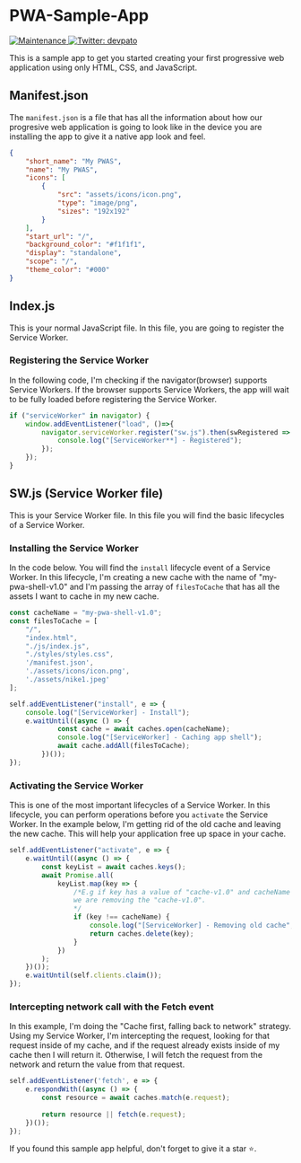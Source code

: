 # PWA-Sample-App
<p>
  <a href="https://github.com/devpato/PWA-Sample-demo/graphs/commit-activity" target="_blank">
    <img alt="Maintenance" src="https://img.shields.io/badge/Maintained%3F-yes-green.svg" />
  </a>
  <a href="https://twitter.com/devpato" target="_blank">
    <img alt="Twitter: devpato" src="https://img.shields.io/twitter/follow/devpato?style=social" />
  </a>
</p>

This is a sample app to get you started creating your first progressive web application using only HTML, CSS, and JavaScript.

## Manifest.json

The `manifest.json` is a file that has all the information about how our progresive web application is going to look like in the device you are installing the app to give it a native app look and feel.

```json
{
    "short_name": "My PWAS",
    "name": "My PWAS",
    "icons": [
        {
            "src": "assets/icons/icon.png",
            "type": "image/png",
            "sizes": "192x192"
        }
    ],
    "start_url": "/",
    "background_color": "#f1f1f1",
    "display": "standalone",
    "scope": "/",
    "theme_color": "#000"
}
```

## Index.js
This is your normal JavaScript file. In this file, you are going to register the Service Worker.

### Registering the Service Worker
In the following code, I'm checking if the navigator(browser) supports Service Workers. If the browser supports Service Workers, the app will wait to be fully loaded before registering the Service Worker.

```javascript
if ("serviceWorker" in navigator) {
    window.addEventListener("load", ()=>{
        navigator.serviceWorker.register("sw.js").then(swRegistered => {
            console.log("[ServiceWorker**] - Registered");
        });
    });
}
```

## SW.js (Service Worker file)

This is your Service Worker file. In this file you will find the basic lifecycles of a Service Worker.

### Installing the Service Worker
In the code below. You will find the `install` lifecycle event of a Service Worker. In this lifecycle, I'm creating a new cache with the name of "my-pwa-shell-v1.0" and I'm passing the array of `filesToCache` that has all the assets I want to cache in my new cache.

```javascript
const cacheName = "my-pwa-shell-v1.0";
const filesToCache = [
    "/",
    "index.html",
    "./js/index.js",
    "./styles/styles.css",
    '/manifest.json',
    './assets/icons/icon.png',
    './assets/nike1.jpeg'
];

self.addEventListener("install", e => {
    console.log("[ServiceWorker] - Install");
    e.waitUntil((async () => {
            const cache = await caches.open(cacheName);
            console.log("[ServiceWorker] - Caching app shell");
            await cache.addAll(filesToCache);
        })());
});
```
### Activating the Service Worker
This is one of the most important lifecycles of a Service Worker. In this lifecycle, you can perform operations before you `activate` the Service Worker. In the example below, I'm getting rid of the old cache and leaving the new cache. This will help your application free up space in your cache.

```javascript
self.addEventListener("activate", e => {
    e.waitUntil((async () => {
        const keyList = await caches.keys();
        await Promise.all(
            keyList.map(key => {
                /*E.g if key has a value of "cache-v1.0" and cacheName has a value of "cache-v2.0",
                we are removing the "cache-v1.0".
                */
                if (key !== cacheName) {
                    console.log("[ServiceWorker] - Removing old cache", key);
                    return caches.delete(key);
                }
            })
        );
    })());
    e.waitUntil(self.clients.claim());
});
```

### Intercepting network call with the Fetch event
In this example, I'm doing the "Cache first, falling back to network" strategy. Using my Service Worker, I'm intercepting the request, looking for that request inside of my cache, and if the request already exists inside of my cache then I will return it. Otherwise, I will fetch the request from the network and return the value from that request.

```javascript
self.addEventListener('fetch', e => {
    e.respondWith((async () => {
        const resource = await caches.match(e.request);
        
        return resource || fetch(e.request);
    })());
});
```

If you found this sample app helpful, don't forget to give it a star ⭐.
